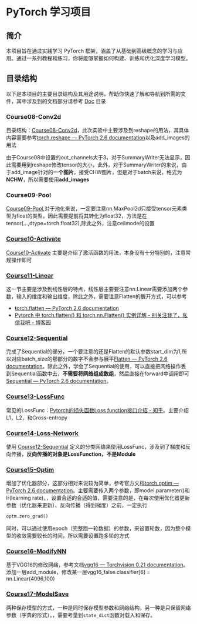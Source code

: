 # PyTorch 学习项目

## 简介
本项目旨在通过实践学习 PyTorch 框架，涵盖了从基础到高级概念的学习与应用。通过一系列教程和练习，你将能够掌握如何构建、训练和优化深度学习模型。

## 目录结构

以下是本项目的主要目录结构及其用途说明，帮助你快速了解和导航到所需的文件，其中涉及到的文档部分请参考 [Doc](Doc) 目录



### Course08-Conv2d

目录结构：[Course08-Conv2d](./Course08-Conv2d)，此次实验中主要涉及到reshape的用法，其具体内容需要参考[torch.reshape — PyTorch 2.6 documentation](https://pytorch.org/docs/stable/generated/torch.reshape.html)以及add_images的用法



由于Course08中设置的out_channels大于3，对于SummaryWriter无法显示，因此需要用到reshape修改tensor的大小，此外，对于SummaryWriter的来说，由于add_image针对的**一个图片**，接受CHW图片，但是对于batch来说，格式为**NCHW**，所以需要使用**add_images**



### Course09-Pool

[Course09-Pool](./Course09-Pool),对于池化来说，一定要注意nn.MaxPool2d只接受tensor元素类型为float的类型，因此需要提前将其转化为float32，方法是在tensor(...,dtype=torch.float32),除此之外，注意ceilmode的设置



###  [Course10-Activate](Course10-Activate) 

 [Course10-Activate](Course10-Activate) 主要是介绍了激活函数的用法，本身没有十分特别的，注意常规操作即可



###  [Course11-Linear](Course11-Linear) 

这一节主要是涉及到线性层的特点，线性层主要要注意nn.Linear需要添加两个参数，输入的维度和输出维度，除此之外，需要注意Flatten的展开方式，可以参考

- [torch.flatten — PyTorch 2.6 documentation](https://pytorch.org/docs/stable/generated/torch.flatten.html)
- [Pytorch 中 torch.flatten() 和 torch.nn.Flatten() 实例详解 - 别关注我了，私信我吧 - 博客园](https://www.cnblogs.com/BlairGrowing/p/16074632.html)



###  [Course12-Sequential](Course12-Sequential)

完成了Sequential的部分，一个要注意的还是Flatten的默认参数start_dim为1,所以对应batch_size的那部分的数字不会参与展平[Flatten — PyTorch 2.6 documentation](https://pytorch.org/docs/stable/generated/torch.nn.Flatten.html)。除此之外，学会了Sequential的使用，可以直接把网络操作丢到Sequential函数中去，**不需要将网络组成数组**，然后直接在forward中调用即可[Sequential — PyTorch 2.6 documentation](https://pytorch.org/docs/stable/generated/torch.nn.Sequential.html)。



###  [Course13-LossFunc](Course13-LossFunc)

常见的LossFunc：[Pytorch的损失函数Loss function接口介绍 - 知乎](https://zhuanlan.zhihu.com/p/267787260)。主要介绍L1，L2，和Cross-entropy



###  [Course14-Loss-Network](Course14-Loss-Network)

使用 [Course12-Sequential](Course12-Sequential) 定义的分类网络来使用LossFunc，涉及到了梯度和反向传播，**反向传播的对象是LossFunction，不是Module**



###  [Course15-Optim](Course15-Optim) 

增加了优化器部分，这部分相对来说较为简单，参考官方文档[torch.optim — PyTorch 2.6 documentation](https://pytorch.org/docs/stable/optim.html)。主要需要传入两个参数，即model.parameter()和lr(learning rate)。，设置合适的合适的值，需要注意的是，在每次使用优化器更新参数（优化器来更新）、反向传播（得到梯度）之前，一定执行

```python
optm.zero_grad()
```

同时，可以通过使用epoch（完整跑一轮数据）的参数，来设置轮数，因为整个模型的收敛需要较长的时间，所以需要设置跑多轮的方式



### [Course16-ModifyNN](Course16-ModifyNN)

基于VGG16的修改网络，参考文档[vgg16 — Torchvision 0.21 documentation](https://pytorch.org/vision/stable/models/generated/torchvision.models.vgg16.html#torchvision.models.vgg16)。添加一层add_module，修改某一层vgg16_false.classifier[6] =  nn.Linear(4096,100)





###   [Course17-ModelSave](Course17-ModelSave) 

两种保存模型的方式，一种是同时保存模型参数和网络结构，另一种是只保留网络参数（字典的形式）。，需要考量到`state_dict`函数对载入和保存。

